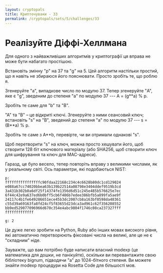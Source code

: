 ```yaml
---
layout: cryptopals
title: Крипточуваки - 33
permalink: /cryptopals/sets/5/challenges/33
---
```


# Реалізуйте Діффі-Хеллмана

Для одного з найважливіших алгоритмів у криптографії ця вправа не може бути набагато простішою.

Встановіть змінну "p" на 37 та "g" на 5. Цей алгоритм настільки простий, що я навіть не збираюся його пояснювати. Просто зробіть те, що роблю я.

Згенеруйте "a", випадкове число по модулю 37. Тепер згенеруйте "A", яке є "g", зведеним до степеня "a" по модулю 37 --- A = (g**a) % p.

Зробіть те саме для "b" та "B".

"A" та "B" – це відкриті ключі. Згенеруйте з ними сеансовий ключ; встановіть "s" на "B", зведений до степеня "a" по модулю 37 --- s = (B**a) % p.

Зробіть те саме з A**b, перевірте, чи ви отримали однакові "s".

Щоб перетворити "s" на ключ, можна просто хешувати його, щоб створити 128 біт ключового матеріалу (або SHA256, щоб створити ключ для шифрування та ключ для MAC-адреси).

Гаразд, це було весело, тепер повторіть вправу з великими числами, як у реальному світі. Ось параметри, які подобаються NIST:

```
p:
ffffffffffffffffc90fdaa22168c234c4c6628b80dc1cd129024
e088a67cc74020bbea63b139b22514a08798e3404ddef9519b3cd
3a431b302b0a6df25f14374fe1356d6d51c245e485b576625e7ec
6f44c42e9a637ed6b0bff5cb6f406b7edee386bfb5a899fa5ae9f
24117c4b1fe649286651ece45b3dc2007cb8a163bf0598da48361
c55d39a69163fa8fd24cf5f83655d23dca3ad961c62f356208552
bb9ed529077096966d670c354e4abc9804f1746c08ca237327fff
fffffffffffff
 
g: 2
```

Це дуже легко зробити на Python, Ruby або інших мовах високого рівня, які автоматично перетворюють фіксовані числа на великі, але це не є "складним" ніде.

Зауважте, що вам потрібно буде написати власний modexp (це математика для дошки, не панікуйте), оскільки ви перевантажите свою бібліотеку bignum, підводячи "a" до 1024-бітного степеня. Ви можете знайти modexp процедури на Rosetta Code для більшості мов.